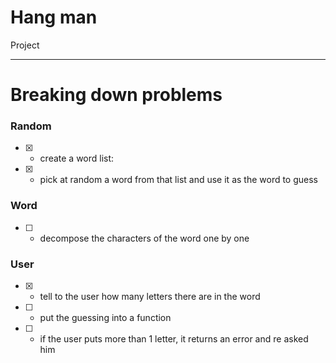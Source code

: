 # Hang man

Project

---

# Breaking down problems

### Random
- [x] - create a word list:
- [x] - pick at random a word from that list and use it as the word to guess

### Word

- [ ] - decompose the characters of the word one by one

### User
- [x] - tell to the user how many letters there are in the word 
- [ ] - put the guessing into a function
- [ ] - if the user puts more than 1 letter, it returns an error and re asked him